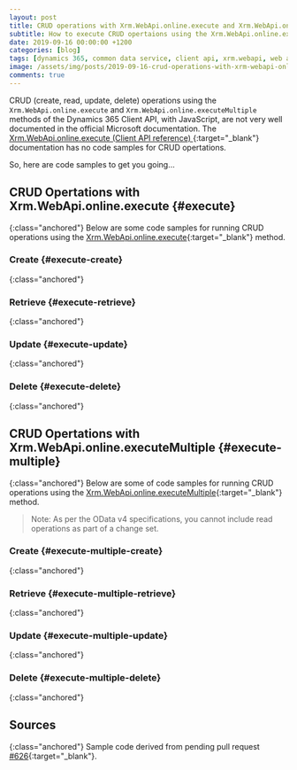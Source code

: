 ```yaml
---
layout: post
title: CRUD operations with Xrm.WebApi.online.execute and Xrm.WebApi.online.executeMultiple
subtitle: How to execute CRUD opertaions using the Xrm.WebApi.online.execute and Xrm.WebApi.online.executeMultiple methods with JavaScript.
date: 2019-09-16 00:00:00 +1200
categories: [blog]
tags: [dynamics 365, common data service, client api, xrm.webapi, web api]
image: /assets/img/posts/2019-09-16-crud-operations-with-xrm-webapi-online-execute-and-executemultiple/image.png
comments: true
---
```


CRUD (create, read, update, delete) operations using the `Xrm.WebApi.online.execute` and `Xrm.WebApi.online.executeMultiple` methods of the Dynamics 365 Client API, with JavaScript, are not very well documented in the official Microsoft documentation. The [Xrm.WebApi.online.execute (Client API reference)
](https://docs.microsoft.com/en-us/powerapps/developer/model-driven-apps/clientapi/reference/xrm-webapi/online/execute){:target="_blank"} documentation has no code samples for CRUD opertations.

So, here are code samples to get you going...

## CRUD Opertations with Xrm.WebApi.online.execute {#execute}
{:class="anchored"}
Below are some code samples for running CRUD operations using the [Xrm.WebApi.online.execute](https://docs.microsoft.com/en-us/powerapps/developer/model-driven-apps/clientapi/reference/xrm-webapi/online/execute){:target="_blank"} method.

### Create {#execute-create}
{:class="anchored"}
<script src="https://gist.github.com/ryanmichaeljames/8bd4dd65ec7d481b46c8ae2c3657dd53.js"></script>

### Retrieve {#execute-retrieve}
{:class="anchored"}
<script src="https://gist.github.com/ryanmichaeljames/80571d2384f33e81b8847a80f08a7071.js"></script>

### Update {#execute-update}
{:class="anchored"}
<script src="https://gist.github.com/ryanmichaeljames/3a7f2e2a5276d377a18cc2663d096649.js"></script>

### Delete {#execute-delete}
{:class="anchored"}
<script src="https://gist.github.com/ryanmichaeljames/a9cba1986e839967f8ff2ffc1f1f97a9.js"></script>


## CRUD Opertations with Xrm.WebApi.online.executeMultiple {#execute-multiple}
{:class="anchored"}
Below are some of code samples for running CRUD operations using the [Xrm.WebApi.online.executeMultiple](https://docs.microsoft.com/en-us/powerapps/developer/model-driven-apps/clientapi/reference/xrm-webapi/online/executemultiple){:target="_blank"} method.
> Note: As per the OData v4 specifications, you cannot include read operations as part of a change set. 

### Create {#execute-multiple-create}
{:class="anchored"}
<script src="https://gist.github.com/ryanmichaeljames/4c9f87dc4296cea817048df5a1aa62a4.js"></script>

### Retrieve {#execute-multiple-retrieve}
{:class="anchored"}
<script src="https://gist.github.com/ryanmichaeljames/29b0665c370f0a9e849791fdf84c41cc.js"></script>

### Update {#execute-multiple-update}
{:class="anchored"}
<script src="https://gist.github.com/ryanmichaeljames/6866f8a2c077306b487962757edf74d1.js"></script>

### Delete {#execute-multiple-delete}
{:class="anchored"}
<script src="https://gist.github.com/ryanmichaeljames/81ae711d5bd2bd6b812cc68c070299b8.js"></script>

## Sources
{:class="anchored"}
Sample code derived from pending pull request [#626](https://github.com/MicrosoftDocs/powerapps-docs/pull/626){:target="_blank"}.